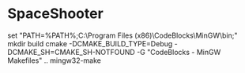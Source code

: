 ﻿# SpaceShooter

set "PATH=%PATH%;C:\Program Files (x86)\CodeBlocks\MinGW\bin;"
mkdir build
cmake -DCMAKE_BUILD_TYPE=Debug -DCMAKE_SH=CMAKE_SH-NOTFOUND -G "CodeBlocks - MinGW Makefiles" ..
mingw32-make